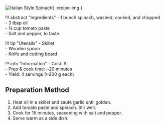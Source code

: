 ![Italian Style Spinach](../images/italian-style-spinach.jpg){ .recipe-img }

!!! abstract "Ingredients"
    - 1 bunch spinach, washed, cooked, and chopped  
    - 3 tbsp oil  
    - ¾ cup tomato paste  
    - Salt and pepper, to taste  

!!! tip "Utensils"
    - Skillet  
    - Wooden spoon  
    - Knife and cutting board  

!!! info "Information"
    - Cost: $  
    - Prep & cook time: ~20 minutes  
    - Yield: 4 servings (≈200 g each)  

## Preparation Method

1. Heat oil in a skillet and sauté garlic until golden.  
2. Add tomato paste and spinach. Stir well.  
3. Cook for 15 minutes, seasoning with salt and pepper.  
4. Serve warm as a side dish.  
